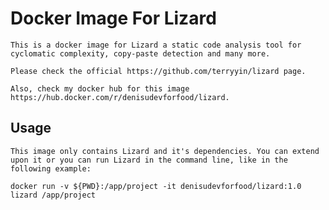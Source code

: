 # Docker Image For Lizard 

    This is a docker image for Lizard a static code analysis tool for cyclomatic complexity, copy-paste detection and many more.

    Please check the official https://github.com/terryyin/lizard page.

    Also, check my docker hub for this image https://hub.docker.com/r/denisudevforfood/lizard.

## Usage

    This image only contains Lizard and it's dependencies. You can extend upon it or you can run Lizard in the command line, like in the following example: 

```
docker run -v ${PWD}:/app/project -it denisudevforfood/lizard:1.0 lizard /app/project
```

